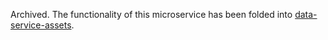 Archived. The functionality of this microservice has been folded into [data-service-assets](https://github.com/art-institute-of-chicago/data-service-assets).
